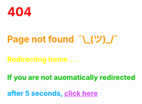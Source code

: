 <meta name="Error:404" content="Error:404">
<meta http-equiv="refresh" content="4;URL='{{ site.github.url }}'" />
<h1 style="color: #ff0000;">404</h1>
<h2 style="color: #ff9500;">Page not found&nbsp;&nbsp;¯\_(ツ)_/¯</h2>
<h3 style="color: #ffff00;">Redirecting home . . .<h3>
<p style='color:#00be00'>If you are not auomatically redirected</p>
<p style='color:#00aaff'>after 5 seconds, <a href='{{ site.github.url }}' style="color: #d747ff;text-decoration:underline;">click here</a></p>
